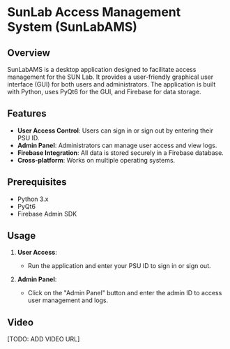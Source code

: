 # SunLab Access Management System (SunLabAMS)

## Overview
SunLabAMS is a desktop application designed to facilitate access management for the SUN Lab. It provides a user-friendly graphical user interface (GUI) for both users and administrators. The application is built with Python, uses PyQt6 for the GUI, and Firebase for data storage.

## Features

- **User Access Control**: Users can sign in or sign out by entering their PSU ID.
- **Admin Panel**: Administrators can manage user access and view logs.
- **Firebase Integration**: All data is stored securely in a Firebase database.
- **Cross-platform**: Works on multiple operating systems.

## Prerequisites

- Python 3.x
- PyQt6
- Firebase Admin SDK


## Usage

1. **User Access**: 
    - Run the application and enter your PSU ID to sign in or sign out.
  
2. **Admin Panel**: 
    - Click on the "Admin Panel" button and enter the admin ID to access user management and logs.

## Video 
[TODO: ADD VIDEO URL]
